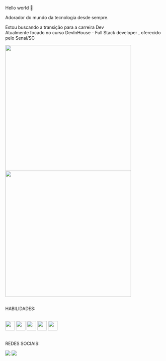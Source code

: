 Hello world 👋

Adorador do mundo da tecnologia desde sempre.

Estou buscando a transição para a carreira Dev <br>
Atualmente focado no curso DevInHouse - Full Stack developer , oferecido pelo Senai/SC

<div>
<a href="http://github.com/evandrodias11"/>
<img heigth="400px" width="400px" src="https://github-readme-stats.vercel.app/api?username=evandrodias11&show_icons=true&count_private=true&theme=dracula"/>
<img heigth="400px" width="400px" src="https://github-readme-stats.vercel.app/api/top-langs/?username=evandrodias11&layout=compact&theme=dracula"/>
</div></a>

##
HABILIDADES:
<div style="display: inline_block"><br>
<img allign="center" heigth="30" width="30" src="https://cdn.jsdelivr.net/gh/devicons/devicon/icons/html5/html5-original-wordmark.svg"/>
<img allign="center" heigth="30" width="30" src="https://cdn.jsdelivr.net/gh/devicons/devicon/icons/css3/css3-original-wordmark.svg"/>
<img allign="center" heigth="30" width="30" src="https://cdn.jsdelivr.net/gh/devicons/devicon/icons/javascript/javascript-original.svg"/>
<img allign="center" heigth="30" width="30" src="https://cdn.jsdelivr.net/gh/devicons/devicon/icons/docker/docker-original-wordmark.svg"/>
<img allign="center" heigth="30" width="30" src="https://cdn.jsdelivr.net/gh/devicons/devicon/icons/linux/linux-original.svg"/>
</div>

##
REDES SOCIAIS:
<div>
  <a href="https://instagram.com/evandrodias11" target="_blank"/> <img src="https://img.shields.io/badge/Instagram-E4405F?style=for-the-badge&logo=instagram&logoColor=white" target="_blank"></a>
  <a href="https://www.linkedin.com/in/evandrodias11/" target="_blank"/> <img src="https://img.shields.io/badge/LinkedIn-0077B5?style=for-the-badge&logo=linkedin&logoColor=white" target="_blank"></a>
</div>
